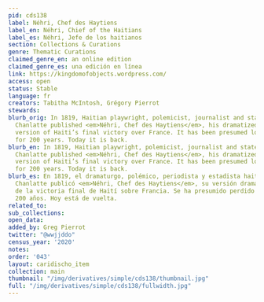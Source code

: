 ```yaml
---
pid: cds138
label: Néhri, Chef des Haytiens
label_en: Néhri, Chief of the Haitians
label_es: Néhri, Jefe de los haitianos
section: Collections & Curations
genre: Thematic Curations
claimed_genre_en: an online edition
claimed_genre_es: una edición en línea
link: https://kingdomofobjects.wordpress.com/
access: open
status: Stable
language: fr
creators: Tabitha McIntosh, Grégory Pierrot
stewards:
blurb_orig: In 1819, Haitian playwright, polemicist, journalist and statesman Juste
  Chanlatte published <em>Néhri, Chef des Haytiens</em>, his dramatized, fictionalized
  version of Haiti’s final victory over France. It has been presumed lost or unpublished
  for 200 years. Today it is back.
blurb_en: In 1819, Haitian playwright, polemicist, journalist and statesman Juste
  Chanlatte published <em>Néhri, Chef des Haytiens</em>, his dramatized, fictionalized
  version of Haiti’s final victory over France. It has been presumed lost or unpublished
  for 200 years. Today it is back.
blurb_es: En 1819, el dramaturgo, polémico, periodista y estadista haitiano Juste
  Chanlatte publicó <em>Néhri, Chef des Haytiens</em>, su versión dramatizada y ficticia
  de la victoria final de Haití sobre Francia. Se ha presumido perdido o inédito durante
  200 años. Hoy está de vuelta.
related_to:
sub_collections:
open_data:
added_by: Greg Pierrot
twitter: "@wwjjddo"
census_year: '2020'
notes:
order: '043'
layout: caridischo_item
collection: main
thumbnail: "/img/derivatives/simple/cds138/thumbnail.jpg"
full: "/img/derivatives/simple/cds138/fullwidth.jpg"
---
```

